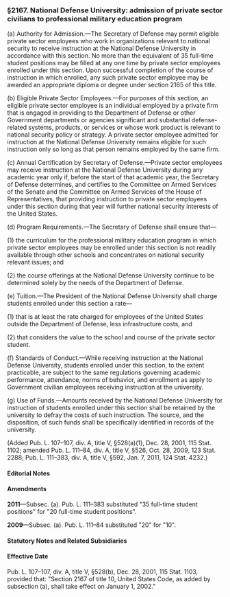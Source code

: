 ### §2167. National Defense University: admission of private sector civilians to professional military education program ###

(a) Authority for Admission.—The Secretary of Defense may permit eligible private sector employees who work in organizations relevant to national security to receive instruction at the National Defense University in accordance with this section. No more than the equivalent of 35 full-time student positions may be filled at any one time by private sector employees enrolled under this section. Upon successful completion of the course of instruction in which enrolled, any such private sector employee may be awarded an appropriate diploma or degree under section 2165 of this title.

(b) Eligible Private Sector Employees.—For purposes of this section, an eligible private sector employee is an individual employed by a private firm that is engaged in providing to the Department of Defense or other Government departments or agencies significant and substantial defense-related systems, products, or services or whose work product is relevant to national security policy or strategy. A private sector employee admitted for instruction at the National Defense University remains eligible for such instruction only so long as that person remains employed by the same firm.

(c) Annual Certification by Secretary of Defense.—Private sector employees may receive instruction at the National Defense University during any academic year only if, before the start of that academic year, the Secretary of Defense determines, and certifies to the Committee on Armed Services of the Senate and the Committee on Armed Services of the House of Representatives, that providing instruction to private sector employees under this section during that year will further national security interests of the United States.

(d) Program Requirements.—The Secretary of Defense shall ensure that—

(1) the curriculum for the professional military education program in which private sector employees may be enrolled under this section is not readily available through other schools and concentrates on national security relevant issues; and

(2) the course offerings at the National Defense University continue to be determined solely by the needs of the Department of Defense.

(e) Tuition.—The President of the National Defense University shall charge students enrolled under this section a rate—

(1) that is at least the rate charged for employees of the United States outside the Department of Defense, less infrastructure costs, and

(2) that considers the value to the school and course of the private sector student.

(f) Standards of Conduct.—While receiving instruction at the National Defense University, students enrolled under this section, to the extent practicable, are subject to the same regulations governing academic performance, attendance, norms of behavior, and enrollment as apply to Government civilian employees receiving instruction at the university.

(g) Use of Funds.—Amounts received by the National Defense University for instruction of students enrolled under this section shall be retained by the university to defray the costs of such instruction. The source, and the disposition, of such funds shall be specifically identified in records of the university.

(Added Pub. L. 107–107, div. A, title V, §528(a)(1), Dec. 28, 2001, 115 Stat. 1102; amended Pub. L. 111–84, div. A, title V, §526, Oct. 28, 2009, 123 Stat. 2288; Pub. L. 111–383, div. A, title V, §592, Jan. 7, 2011, 124 Stat. 4232.)

#### **Editorial Notes** ####

#### Amendments ####

**2011**—Subsec. (a). Pub. L. 111–383 substituted "35 full-time student positions" for "20 full-time student positions".

**2009**—Subsec. (a). Pub. L. 111–84 substituted "20" for "10".

#### **Statutory Notes and Related Subsidiaries** ####

#### Effective Date ####

Pub. L. 107–107, div. A, title V, §528(b), Dec. 28, 2001, 115 Stat. 1103, provided that: "Section 2167 of title 10, United States Code, as added by subsection (a), shall take effect on January 1, 2002."